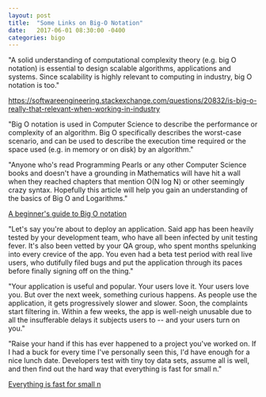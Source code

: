 ```yaml
---
layout: post
title:  "Some Links on Big-O Notation"
date:   2017-06-01 08:30:00 -0400
categories: bigo
---
```

"A solid understanding of computational complexity theory (e.g. big O notation) is essential to design scalable algorithms, applications and systems. Since scalability is highly relevant to computing in industry, big O notation is too."

<https://softwareengineering.stackexchange.com/questions/20832/is-big-o-really-that-relevant-when-working-in-industry>

"Big O notation is used in Computer Science to describe the performance or complexity of an algorithm. Big O specifically describes the worst-case scenario, and can be used to describe the execution time required or the space used (e.g. in memory or on disk) by an algorithm."

"Anyone who's read Programming Pearls or any other Computer Science books and doesn't have a grounding in Mathematics will have hit a wall when they reached chapters that mention O(N log N) or other seemingly crazy syntax. Hopefully this article will help you gain an understanding of the basics of Big O and Logarithms."

[A beginner's guide to Big O notation][beginners-guide]

"Let's say you're about to deploy an application. Said app has been heavily tested by your development team, who have all been infected by unit testing fever. It's also been vetted by your QA group, who spent months spelunking into every crevice of the app. You even had a beta test period with real live users, who dutifully filed bugs and put the application through its paces before finally signing off on the thing."

"Your application is useful and popular. Your users love it. Your users love you. But over the next week, something curious happens. As people use the application, it gets progressively slower and slower. Soon, the complaints start filtering in. Within a few weeks, the app is well-neigh unusable due to all the insufferable delays it subjects users to -- and your users turn on you."

"Raise your hand if this has ever happened to a project you've worked on. If I had a buck for every time I've personally seen this, I'd have enough for a nice lunch date. Developers test with tiny toy data sets, assume all is well, and then find out the hard way that everything is fast for small n."

[Everything is fast for small n][small-n]

[beginners-guide]: https://rob-bell.net/2009/06/a-beginners-guide-to-big-o-notation/
[small-n]: https://blog.codinghorror.com/everything-is-fast-for-small-n/
